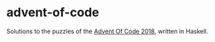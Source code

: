 # advent-of-code
Solutions to the puzzles of the [Advent Of Code 2018](https://adventofcode.com/2018), written in Haskell.
